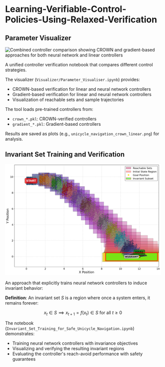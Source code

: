 # Learning-Verifiable-Control-Policies-Using-Relaxed-Verification

## Parameter Visualizer

![Combined controller comparison showing CROWN and gradient-based approaches for both neural network and linear controllers](images/combined.png)

A unified controller verification notebook that compares different control strategies.

The visualizer (`Visualizer/Parameter_Visualiser.ipynb`) provides:
- CROWN-based verification for linear and neural network controllers
- Gradient-based verification for linear and neural network controllers
- Visualization of reachable sets and sample trajectories

The tool loads pre-trained controllers from:
- `crown_*.pkl`: CROWN-verified controllers
- `gradient_*.pkl`: Gradient-based controllers

Results are saved as plots (e.g., `unicycle_navigation_crown_linear.png`) for analysis.

## Invariant Set Training and Verification

![Unicycle navigation with invariant set highlighted](images/invariant.png)

An approach that explicitly trains neural network controllers to induce invariant behavior:


**Definition**: An invariant set $S$ is a region where once a system enters, it remains forever:

$$x_t \in S \implies x_{t+1} = f(x_t) \in S \text{ for all } t \geq 0$$

The notebook (`Invariant_Set_Training_for_Safe_Unicycle_Navigation.ipynb`) demonstrates:
- Training neural network controllers with invariance objectives
- Visualizing and verifying the resulting invariant regions
- Evaluating the controller's reach-avoid performance with safety guarantees